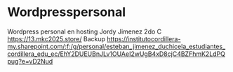 # Wordpresspersonal
Wordpress personal en hosting
Jordy Jimenez
2do C 
https://13.mkc2025.store/
Backup https://institutocordillera-my.sharepoint.com/:f:/g/personal/esteban_jimenez_duchicela_estudiantes_cordillera_edu_ec/EhY2DUEUBnJLv1OUAeI2wUgB4xD8cjC4BZFhmK2LdPQpug?e=vD2Nud
